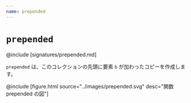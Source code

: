 ```yaml
---
name: prepended
---
```


# `prepended`

@include [signatures/prepended.md]

`prepended` は、このコレクションの先頭に要素 `b` が加わったコピーを作成します。

@include [figure.html source="../images/prepended.svg" desc="関数 prepended の図"]
